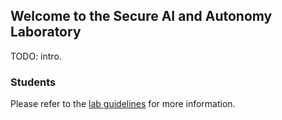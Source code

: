 ## Welcome to the Secure AI and Autonomy Laboratory
TODO: intro.
### Students
Please refer to the [lab guidelines](https://github.com/SecureAIAutonomyLab/docs) for more information.
